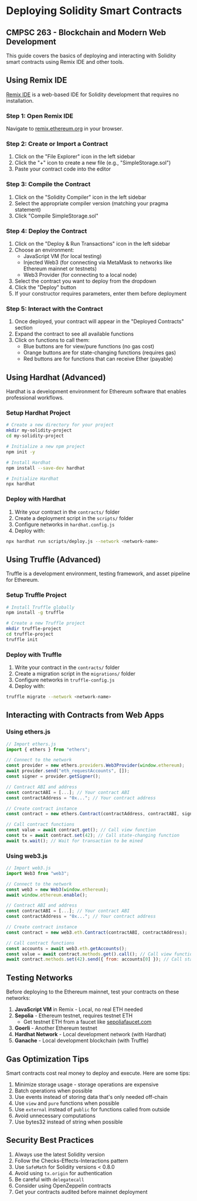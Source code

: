# Deploying Solidity Smart Contracts
## CMPSC 263 - Blockchain and Modern Web Development

This guide covers the basics of deploying and interacting with Solidity smart contracts using Remix IDE and other tools.

## Using Remix IDE

[Remix IDE](https://remix.ethereum.org) is a web-based IDE for Solidity development that requires no installation.

### Step 1: Open Remix IDE

Navigate to [remix.ethereum.org](https://remix.ethereum.org) in your browser.

### Step 2: Create or Import a Contract

1. Click on the "File Explorer" icon in the left sidebar
2. Click the "+" icon to create a new file (e.g., "SimpleStorage.sol")
3. Paste your contract code into the editor

### Step 3: Compile the Contract

1. Click on the "Solidity Compiler" icon in the left sidebar
2. Select the appropriate compiler version (matching your pragma statement)
3. Click "Compile SimpleStorage.sol"

### Step 4: Deploy the Contract

1. Click on the "Deploy & Run Transactions" icon in the left sidebar
2. Choose an environment:
   - JavaScript VM (for local testing)
   - Injected Web3 (for connecting via MetaMask to networks like Ethereum mainnet or testnets)
   - Web3 Provider (for connecting to a local node)
3. Select the contract you want to deploy from the dropdown
4. Click the "Deploy" button
5. If your constructor requires parameters, enter them before deployment

### Step 5: Interact with the Contract

1. Once deployed, your contract will appear in the "Deployed Contracts" section
2. Expand the contract to see all available functions
3. Click on functions to call them:
   - Blue buttons are for view/pure functions (no gas cost)
   - Orange buttons are for state-changing functions (requires gas)
   - Red buttons are for functions that can receive Ether (payable)

## Using Hardhat (Advanced)

Hardhat is a development environment for Ethereum software that enables professional workflows.

### Setup Hardhat Project

```bash
# Create a new directory for your project
mkdir my-solidity-project
cd my-solidity-project

# Initialize a new npm project
npm init -y

# Install Hardhat
npm install --save-dev hardhat

# Initialize Hardhat
npx hardhat
```

### Deploy with Hardhat

1. Write your contract in the `contracts/` folder
2. Create a deployment script in the `scripts/` folder
3. Configure networks in `hardhat.config.js`
4. Deploy with:

```bash
npx hardhat run scripts/deploy.js --network <network-name>
```

## Using Truffle (Advanced)

Truffle is a development environment, testing framework, and asset pipeline for Ethereum.

### Setup Truffle Project

```bash
# Install Truffle globally
npm install -g truffle

# Create a new Truffle project
mkdir truffle-project
cd truffle-project
truffle init
```

### Deploy with Truffle

1. Write your contract in the `contracts/` folder
2. Create a migration script in the `migrations/` folder
3. Configure networks in `truffle-config.js`
4. Deploy with:

```bash
truffle migrate --network <network-name>
```

## Interacting with Contracts from Web Apps

### Using ethers.js

```javascript
// Import ethers.js
import { ethers } from "ethers";

// Connect to the network
const provider = new ethers.providers.Web3Provider(window.ethereum);
await provider.send("eth_requestAccounts", []);
const signer = provider.getSigner();

// Contract ABI and address
const contractABI = [...]; // Your contract ABI
const contractAddress = "0x..."; // Your contract address

// Create contract instance
const contract = new ethers.Contract(contractAddress, contractABI, signer);

// Call contract functions
const value = await contract.get(); // Call view function
const tx = await contract.set(42); // Call state-changing function
await tx.wait(); // Wait for transaction to be mined
```

### Using web3.js

```javascript
// Import web3.js
import Web3 from "web3";

// Connect to the network
const web3 = new Web3(window.ethereum);
await window.ethereum.enable();

// Contract ABI and address
const contractABI = [...]; // Your contract ABI
const contractAddress = "0x..."; // Your contract address

// Create contract instance
const contract = new web3.eth.Contract(contractABI, contractAddress);

// Call contract functions
const accounts = await web3.eth.getAccounts();
const value = await contract.methods.get().call(); // Call view function
await contract.methods.set(42).send({ from: accounts[0] }); // Call state-changing function
```

## Testing Networks

Before deploying to the Ethereum mainnet, test your contracts on these networks:

1. **JavaScript VM** in Remix - Local, no real ETH needed
2. **Sepolia** - Ethereum testnet, requires testnet ETH
   - Get testnet ETH from a faucet like [sepoliafaucet.com](https://sepoliafaucet.com/)
3. **Goerli** - Another Ethereum testnet
4. **Hardhat Network** - Local development network (with Hardhat)
5. **Ganache** - Local development blockchain (with Truffle)

## Gas Optimization Tips

Smart contracts cost real money to deploy and execute. Here are some tips:

1. Minimize storage usage - storage operations are expensive
2. Batch operations when possible
3. Use events instead of storing data that's only needed off-chain
4. Use `view` and `pure` functions when possible
5. Use `external` instead of `public` for functions called from outside
6. Avoid unnecessary computations
7. Use bytes32 instead of string when possible

## Security Best Practices

1. Always use the latest Solidity version
2. Follow the Checks-Effects-Interactions pattern
3. Use `SafeMath` for Solidity versions < 0.8.0
4. Avoid using `tx.origin` for authentication
5. Be careful with `delegatecall`
6. Consider using OpenZeppelin contracts
7. Get your contracts audited before mainnet deployment 